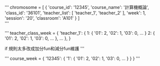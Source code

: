 '''
chromosome =
[
    {
        'course_id': '12345',
        'course_name': '計算機概論',
        'class_id': '36101',
        'teacher_list': [
            'teacher_1',
            'teacher_2'
        ],
        'week': 1,
        'session': '20',
        'classroom': 'A101'
    }
]        
'''



'''
teacher_class_week = 
{
    'teacher_1': {
        1: {
            '01': 2,
            '02': 1,
            '03': 0,
            ...
        }
        2: {
            '01': 2,
            '02': 1,
            '03': 0,
            ...
        },
        ...
    },
}

if 規則太多改成加分fun和減分fun維護
'''

'''
course_week =
{
    '12345': {
        '1': {
            '01': 2,
            '02': 1,
            '03': 0,
            ...
        }
    }
}
'''